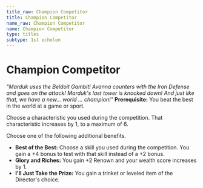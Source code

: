 ```yaml
---
title_raw: Champion Competitor
title: Champion Competitor
name_raw: Champion Competitor
name: Champion Competitor
type: titles
subtype: 1st echelon
---
```


# Champion Competitor

*"Marduk uses the Beldoit Gambit! Avanna counters with the Iron Defense and goes on the attack! Marduk's last tower is knocked down! And just like that, we have a new... world ... champion!"* **Prerequisite:** You beat the best in the world at a game or sport.

Choose a characteristic you used during the competition. That characteristic increases by 1, to a maximum of 6.

Choose one of the following additional benefits.

- **Best of the Best:** Choose a skill you used during the competition. You gain a +4 bonus to test with that skill instead of a +2 bonus.
- **Glory and Riches:** You gain +2 Renown and your wealth score increases by 1.
- **I'll Just Take the Prize:** You gain a trinket or leveled item of the Director's choice.
